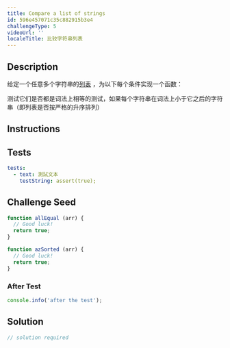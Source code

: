 ```yaml
---
title: Compare a list of strings
id: 596e457071c35c882915b3e4
challengeType: 5
videoUrl: ''
localeTitle: 比较字符串列表
---
```


## Description
<section id="description"><p>给定一个任意多个字符串的<a href="https://en.wikipedia.org/wiki/List_(abstract_data_type)" title="wp：List_（abstract_data_type）">列表</a> ，为以下每个条件实现一个函数： </p>测试它们是否都是词法上相等的测试，如果每个字符串在词法上小于它之后的字符串（即列表是否按严格的升序排列） </section>

## Instructions
<section id="instructions">
</section>

## Tests
<section id='tests'>

```yml
tests:
  - text: 測試文本
    testString: assert(true);

```

</section>

## Challenge Seed
<section id='challengeSeed'>

<div id='js-seed'>

```js
function allEqual (arr) {
  // Good luck!
  return true;
}

function azSorted (arr) {
  // Good luck!
  return true;
}

```

</div>


### After Test
<div id='js-teardown'>

```js
console.info('after the test');
```

</div>

</section>

## Solution
<section id='solution'>

```js
// solution required
```
</section>
